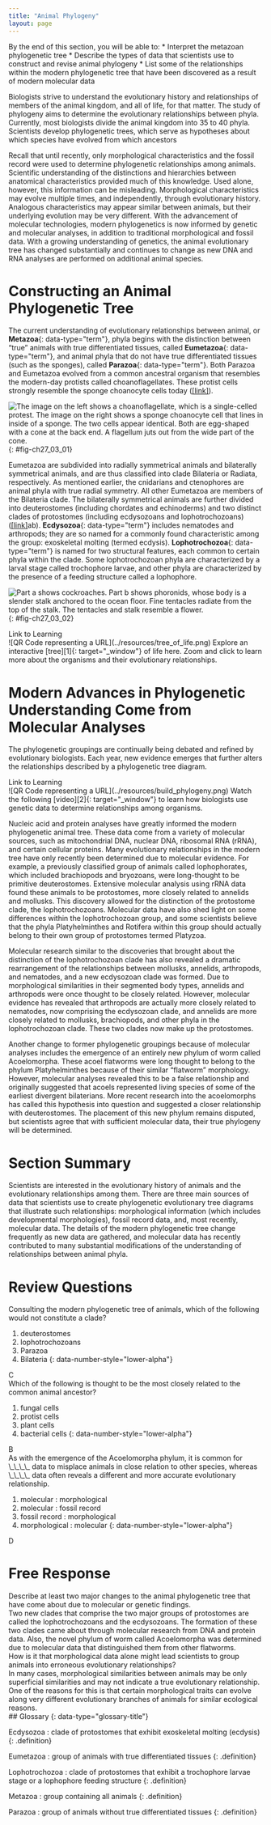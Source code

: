```yaml
---
title: "Animal Phylogeny"
layout: page
---
```



<div data-type="abstract" markdown="1">
By the end of this section, you will be able to:
* Interpret the metazoan phylogenetic tree
* Describe the types of data that scientists use to construct and revise animal phylogeny
* List some of the relationships within the modern phylogenetic tree that have been discovered as a result of modern molecular data

</div>

Biologists strive to understand the evolutionary history and relationships of members of the animal kingdom, and all of life, for that matter. The study of phylogeny aims to determine the evolutionary relationships between phyla. Currently, most biologists divide the animal kingdom into 35 to 40 phyla. Scientists develop phylogenetic trees, which serve as hypotheses about which species have evolved from which ancestors

Recall that until recently, only morphological characteristics and the fossil record were used to determine phylogenetic relationships among animals. Scientific understanding of the distinctions and hierarchies between anatomical characteristics provided much of this knowledge. Used alone, however, this information can be misleading. Morphological characteristics may evolve multiple times, and independently, through evolutionary history. Analogous characteristics may appear similar between animals, but their underlying evolution may be very different. With the advancement of molecular technologies, modern phylogenetics is now informed by genetic and molecular analyses, in addition to traditional morphological and fossil data. With a growing understanding of genetics, the animal evolutionary tree has changed substantially and continues to change as new DNA and RNA analyses are performed on additional animal species.

# Constructing an Animal Phylogenetic Tree

The current understanding of evolutionary relationships between animal, or **Metazoa**{: data-type="term"}, phyla begins with the distinction between “true” animals with true differentiated tissues, called **Eumetazoa**{: data-type="term"}, and animal phyla that do not have true differentiated tissues (such as the sponges), called **Parazoa**{: data-type="term"}. Both Parazoa and Eumetazoa evolved from a common ancestral organism that resembles the modern-day protists called choanoflagellates. These protist cells strongly resemble the sponge choanocyte cells today ([\[link\]](#fig-ch27_03_01)).

 ![The image on the left shows a choanoflagellate, which is a single-celled protest. The image on the right shows a sponge choanocyte cell that lines in inside of a sponge. The two cells appear identical. Both are egg-shaped with a cone at the back end. A flagellum juts out from the wide part of the cone.](../resources/Figure_27_03_01.jpg "Cells of the protist choanoflagellate resemble sponge choanocyte cells. Beating of choanocyte flagella draws water through the sponge so that nutrients can be extracted and waste removed."){: #fig-ch27_03_01}

Eumetazoa are subdivided into radially symmetrical animals and bilaterally symmetrical animals, and are thus classified into clade Bilateria or Radiata, respectively. As mentioned earlier, the cnidarians and ctenophores are animal phyla with true radial symmetry. All other Eumetazoa are members of the Bilateria clade. The bilaterally symmetrical animals are further divided into deuterostomes (including chordates and echinoderms) and two distinct clades of protostomes (including ecdysozoans and lophotrochozoans) ([\[link\]](#fig-ch27_03_02)ab). **Ecdysozoa**{: data-type="term"} includes nematodes and arthropods; they are so named for a commonly found characteristic among the group: exoskeletal molting (termed ecdysis). **Lophotrochozoa**{: data-type="term"} is named for two structural features, each common to certain phyla within the clade. Some lophotrochozoan phyla are characterized by a larval stage called trochophore larvae, and other phyla are characterized by the presence of a feeding structure called a lophophore.

 ![Part a shows cockroaches. Part b shows phoronids, whose body is a slender stalk anchored to the ocean floor. Fine tentacles radiate from the top of the stalk. The tentacles and stalk resemble a flower.](../resources/Figure_27_03_02ab.jpg "Animals that molt their exoskeletons, such as these (a) Madagascar hissing cockroaches, are in the clade Ecdysozoa. (b) Phoronids are in the clade Lophotrochozoa. The tentacles are part of a feeding structure called a lophophore. (credit a: modification of work by Whitney Cranshaw, Colorado State University, Bugwood.org; credit b: modification of work by NOAA)"){: #fig-ch27_03_02}

<div data-type="note" data-has-label="true" class="note interactive" data-label="" markdown="1">
<div data-type="title" class="title">
Link to Learning
</div>
<span data-type="media" data-alt="QR Code representing a URL"> ![QR Code representing a URL](../resources/tree_of_life.png) </span>
Explore an interactive [tree][1]{: target="_window"} of life here. Zoom and click to learn more about the organisms and their evolutionary relationships.

</div>

# Modern Advances in Phylogenetic Understanding Come from Molecular Analyses

The phylogenetic groupings are continually being debated and refined by evolutionary biologists. Each year, new evidence emerges that further alters the relationships described by a phylogenetic tree diagram.

<div data-type="note" data-has-label="true" class="note interactive" data-label="" markdown="1">
<div data-type="title" class="title">
Link to Learning
</div>
<span data-type="media" data-alt="QR Code representing a URL"> ![QR Code representing a URL](../resources/build_phylogeny.png) </span>
Watch the following [video][2]{: target="_window"} to learn how biologists use genetic data to determine relationships among organisms.

</div>

Nucleic acid and protein analyses have greatly informed the modern phylogenetic animal tree. These data come from a variety of molecular sources, such as mitochondrial DNA, nuclear DNA, ribosomal RNA (rRNA), and certain cellular proteins. Many evolutionary relationships in the modern tree have only recently been determined due to molecular evidence. For example, a previously classified group of animals called lophophorates, which included brachiopods and bryozoans, were long-thought to be primitive deuterostomes. Extensive molecular analysis using rRNA data found these animals to be protostomes, more closely related to annelids and mollusks. This discovery allowed for the distinction of the protostome clade, the lophotrochozoans. Molecular data have also shed light on some differences within the lophotrochozoan group, and some scientists believe that the phyla Platyhelminthes and Rotifera within this group should actually belong to their own group of protostomes termed Platyzoa.

Molecular research similar to the discoveries that brought about the distinction of the lophotrochozoan clade has also revealed a dramatic rearrangement of the relationships between mollusks, annelids, arthropods, and nematodes, and a new ecdysozoan clade was formed. Due to morphological similarities in their segmented body types, annelids and arthropods were once thought to be closely related. However, molecular evidence has revealed that arthropods are actually more closely related to nematodes, now comprising the ecdysozoan clade, and annelids are more closely related to mollusks, brachiopods, and other phyla in the lophotrochozoan clade. These two clades now make up the protostomes.

Another change to former phylogenetic groupings because of molecular analyses includes the emergence of an entirely new phylum of worm called Acoelomorpha. These acoel flatworms were long thought to belong to the phylum Platyhelminthes because of their similar “flatworm” morphology. However, molecular analyses revealed this to be a false relationship and originally suggested that acoels represented living species of some of the earliest divergent bilaterians. More recent research into the acoelomorphs has called this hypothesis into question and suggested a closer relationship with deuterostomes. The placement of this new phylum remains disputed, but scientists agree that with sufficient molecular data, their true phylogeny will be determined.

# Section Summary

Scientists are interested in the evolutionary history of animals and the evolutionary relationships among them. There are three main sources of data that scientists use to create phylogenetic evolutionary tree diagrams that illustrate such relationships: morphological information (which includes developmental morphologies), fossil record data, and, most recently, molecular data. The details of the modern phylogenetic tree change frequently as new data are gathered, and molecular data has recently contributed to many substantial modifications of the understanding of relationships between animal phyla.

# Review Questions

<div data-type="exercise" class="exercise">
<div data-type="problem" class="problem" markdown="1">
Consulting the modern phylogenetic tree of animals, which of the following would not constitute a clade?

1.  deuterostomes
2.  lophotrochozoans
3.  Parazoa
4.  Bilateria
{: data-number-style="lower-alpha"}

</div>
<div data-type="solution" class="solution" markdown="1">
C

</div>
</div>

<div data-type="exercise" class="exercise">
<div data-type="problem" class="problem" markdown="1">
Which of the following is thought to be the most closely related to the common animal ancestor?

1.  fungal cells
2.  protist cells
3.  plant cells
4.  bacterial cells
{: data-number-style="lower-alpha"}

</div>
<div data-type="solution" class="solution" markdown="1">
B

</div>
</div>

<div data-type="exercise" class="exercise">
<div data-type="problem" class="problem" markdown="1">
As with the emergence of the Acoelomorpha phylum, it is common for \_\_\_\_ data to misplace animals in close relation to other species, whereas \_\_\_\_ data often reveals a different and more accurate evolutionary relationship.

1.  molecular : morphological
2.  molecular : fossil record
3.  fossil record : morphological
4.  morphological : molecular
{: data-number-style="lower-alpha"}

</div>
<div data-type="solution" class="solution" markdown="1">
D

</div>
</div>

# Free Response

<div data-type="exercise" class="exercise">
<div data-type="problem" class="problem" markdown="1">
Describe at least two major changes to the animal phylogenetic tree that have come about due to molecular or genetic findings.

</div>
<div data-type="solution" class="solution" markdown="1">
Two new clades that comprise the two major groups of protostomes are called the lophotrochozoans and the ecdysozoans. The formation of these two clades came about through molecular research from DNA and protein data. Also, the novel phylum of worm called Acoelomorpha was determined due to molecular data that distinguished them from other flatworms.

</div>
</div>

<div data-type="exercise" class="exercise">
<div data-type="problem" class="problem" markdown="1">
How is it that morphological data alone might lead scientists to group animals into erroneous evolutionary relationships?

</div>
<div data-type="solution" class="solution" markdown="1">
In many cases, morphological similarities between animals may be only superficial similarities and may not indicate a true evolutionary relationship. One of the reasons for this is that certain morphological traits can evolve along very different evolutionary branches of animals for similar ecological reasons.

</div>
</div>

<div data-type="glossary" markdown="1">
## Glossary
{: data-type="glossary-title"}

Ecdysozoa
: clade of protostomes that exhibit exoskeletal molting (ecdysis)
{: .definition}

Eumetazoa
: group of animals with true differentiated tissues
{: .definition}

Lophotrochozoa
: clade of protostomes that exhibit a trochophore larvae stage or a lophophore feeding structure
{: .definition}

Metazoa
: group containing all animals
{: .definition}

Parazoa
: group of animals without true differentiated tissues
{: .definition}

</div>



[1]: http://openstaxcollege.org/l/tree_of_life2
[2]: http://openstaxcollege.org/l/build_phylogeny
